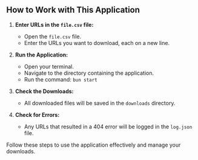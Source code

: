 ## How to Work with This Application

1. **Enter URLs in the `file.csv` file:**
   - Open the `file.csv` file.
   - Enter the URLs you want to download, each on a new line.

2. **Run the Application:**
   - Open your terminal.
   - Navigate to the directory containing the application.
   - Run the command: `bun start`

3. **Check the Downloads:**
   - All downloaded files will be saved in the `downloads` directory.

4. **Check for Errors:**
   - Any URLs that resulted in a 404 error will be logged in the `log.json` file.

Follow these steps to use the application effectively and manage your downloads.
